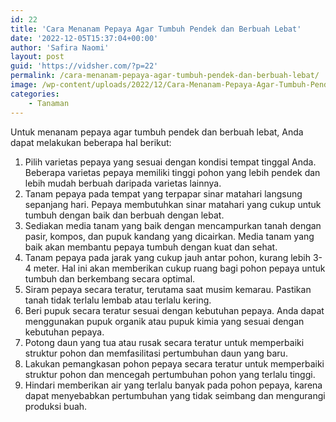 ```yaml
---
id: 22
title: 'Cara Menanam Pepaya Agar Tumbuh Pendek dan Berbuah Lebat'
date: '2022-12-05T15:37:04+00:00'
author: 'Safira Naomi'
layout: post
guid: 'https://vidsher.com/?p=22'
permalink: /cara-menanam-pepaya-agar-tumbuh-pendek-dan-berbuah-lebat/
image: /wp-content/uploads/2022/12/Cara-Menanam-Pepaya-Agar-Tumbuh-Pendek-dan-Berbuah-Lebat.png
categories:
    - Tanaman
---
```


Untuk menanam pepaya agar tumbuh pendek dan berbuah lebat, Anda dapat melakukan beberapa hal berikut:

1. Pilih varietas pepaya yang sesuai dengan kondisi tempat tinggal Anda. Beberapa varietas pepaya memiliki tinggi pohon yang lebih pendek dan lebih mudah berbuah daripada varietas lainnya.
2. Tanam pepaya pada tempat yang terpapar sinar matahari langsung sepanjang hari. Pepaya membutuhkan sinar matahari yang cukup untuk tumbuh dengan baik dan berbuah dengan lebat.
3. Sediakan media tanam yang baik dengan mencampurkan tanah dengan pasir, kompos, dan pupuk kandang yang dicairkan. Media tanam yang baik akan membantu pepaya tumbuh dengan kuat dan sehat.
4. Tanam pepaya pada jarak yang cukup jauh antar pohon, kurang lebih 3-4 meter. Hal ini akan memberikan cukup ruang bagi pohon pepaya untuk tumbuh dan berkembang secara optimal.
5. Siram pepaya secara teratur, terutama saat musim kemarau. Pastikan tanah tidak terlalu lembab atau terlalu kering.
6. Beri pupuk secara teratur sesuai dengan kebutuhan pepaya. Anda dapat menggunakan pupuk organik atau pupuk kimia yang sesuai dengan kebutuhan pepaya.
7. Potong daun yang tua atau rusak secara teratur untuk memperbaiki struktur pohon dan memfasilitasi pertumbuhan daun yang baru.
8. Lakukan pemangkasan pohon pepaya secara teratur untuk memperbaiki struktur pohon dan mencegah pertumbuhan pohon yang terlalu tinggi.
9. Hindari memberikan air yang terlalu banyak pada pohon pepaya, karena dapat menyebabkan pertumbuhan yang tidak seimbang dan mengurangi produksi buah.
